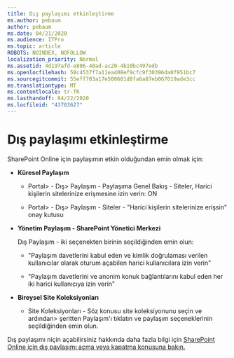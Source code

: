 ```yaml
---
title: Dış paylaşımı etkinleştirme
ms.author: pebaum
author: pebaum
ms.date: 04/21/2020
ms.audience: ITPro
ms.topic: article
ROBOTS: NOINDEX, NOFOLLOW
localization_priority: Normal
ms.assetid: 4d197afd-e806-40ad-ac20-4b10bc497edb
ms.openlocfilehash: 58c4537f7a11ea408ef9cfc9f30396da0f951bc7
ms.sourcegitcommit: 55eff703a17e500681d8fa6a87eb067019ade3cc
ms.translationtype: MT
ms.contentlocale: tr-TR
ms.lasthandoff: 04/22/2020
ms.locfileid: "43703627"
---
```

# <a name="enable-external-sharing"></a>Dış paylaşımı etkinleştirme

 SharePoint Online için paylaşımın etkin olduğundan emin olmak için:
  
- **Küresel Paylaşım**
    
  - Portal\> - Dış\> Paylaşım - Paylaşıma Genel Bakış - Siteler, Harici kişilerin sitelerinize erişmesine izin verin: ON
    
  - Portal\> - Dış\> Paylaşım - Siteler - "Harici kişilerin sitelerinize erişsin" onay kutusu
    
- **Yönetim Paylaşım - SharePoint Yönetici Merkezi**
    
    Dış Paylaşım - iki seçenekten birinin seçildiğinden emin olun:
    
  - "Paylaşım davetlerini kabul eden ve kimlik doğrulaması verilen kullanıcılar olarak oturum açabilen harici kullanıcılara izin verin"
    
  - "Paylaşım davetlerini ve anonim konuk bağlantılarını kabul eden her iki harici kullanıcıya izin verin"
    
- **Bireysel Site Koleksiyonları**
    
  - Site Koleksiyonları - Söz konusu site koleksiyonunu seçin ve ardından\> şeritten Paylaşım'ı tıklatın ve paylaşım seçeneklerinin seçildiğinden emin olun.
    
Dış paylaşımı niçin açabilirsiniz hakkında daha fazla bilgi için [SharePoint Online için dış paylaşımı açma veya kapatma konusuna bakın.](https://go.microsoft.com/fwlink/?linkid=2047681&amp;clcid=0x409)
  

